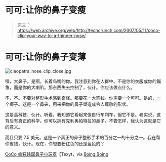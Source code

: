 # 可可:让你的鼻子变瘦

> 原文：<https://web.archive.org/web/http://techcrunch.com/2007/05/11/coco-clip-your-way-to-a-thinner-nose/>

# 可可:让你的鼻子变薄

![cleopatra_nose_clip_close.jpg](img/7dc45daa5da0d608af6deddd3795940d.png)

嘿，大鼻子。是啊，长着鸟嘴的你。我注意到你在人群中。不是你的衣服或你的鲻鱼，而是你的大喇叭。那东西失去控制了，伙计。你应该做点什么。

不，不。不要对整形手术感到奇怪。那要花一大笔钱。你需要一个可可。是的，一个椰子。这是一个鼻夹，用来把你的鼻子塑造成令人尊敬的形状。

这是高科技，伙计。听着，我知道它看起来像自行车刹车，但它不是。老实说，这背后有真正的科学。你可以拥有克利奥帕特拉的鼻子。不管怎样，我认为这就是它的意义。

而且只要 7.5 美元。这是一个真正的鼻子整形手术的百分之一的十分之一。我在帮你省钱，伙计。现在，你想要粉红色的还是蓝色的？

[CoCo 疯狂韩国鼻子小玩意](https://web.archive.org/web/20210228102720/http://texyt.com/cleopatra+nose+clip+diy+cosmetic+surgery+00078)【Texyt，via [Boing Boing](https://web.archive.org/web/20210228102720/http://www.boingboing.net/2007/05/11/pinching_gadget_prom.html)
